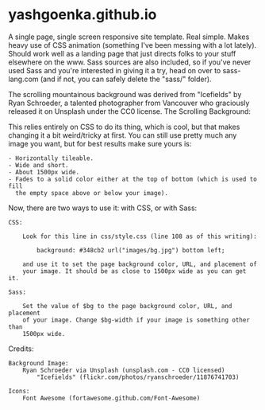 # yashgoenka.github.io

A single page, single screen responsive site template. Real simple.
Makes heavy use of CSS animation (something I've been messing with a lot lately).
Should work well as a landing page that just directs folks to your stuff elsewhere
on the www. Sass sources are also included, so if you've never used Sass and you're
interested in giving it a try, head on over to sass-lang.com (and if not, you can
safely delete the "sass/" folder).

The scrolling mountainous background was derived from "Icefields" by Ryan Schroeder,
a talented photographer from Vancouver who graciously released it on Unsplash under
the CC0 license.
The Scrolling Background:

This relies entirely on CSS to do its thing, which is cool, but that makes
changing it a bit weird/tricky at first. You can still use pretty much any image
you want, but for best results make sure yours is:

	- Horizontally tileable.
	- Wide and short.
	- About 1500px wide.
	- Fades to a solid color either at the top of bottom (which is used to fill
	  the empty space above or below your image).

Now, there are two ways to use it: with CSS, or with Sass:

	CSS:

		Look for this line in css/style.css (line 108 as of this writing):

			background: #348cb2 url("images/bg.jpg") bottom left;

		and use it to set the page background color, URL, and placement of
		your image. It should be as close to 1500px wide as you can get it.

	Sass:

		Set the value of $bg to the page background color, URL, and placement
		of your image. Change $bg-width if your image is something other than
		1500px wide.


Credits:

	Background Image:
		Ryan Schroeder via Unsplash (unsplash.com - CC0 licensed)
			"Icefields" (flickr.com/photos/ryanschroeder/11876741703)

	Icons:
		Font Awesome (fortawesome.github.com/Font-Awesome)
